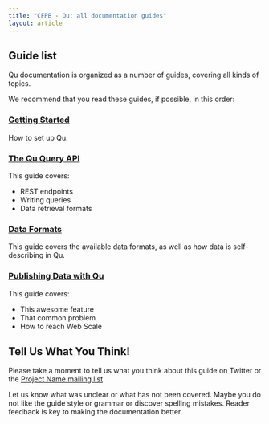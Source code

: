 ```yaml
---
title: "CFPB - Qu: all documentation guides"
layout: article
---
```


## Guide list

Qu documentation is organized as a number of guides, covering all kinds of topics.

We recommend that you read these guides, if possible, in this order:


### [Getting Started](/qu/articles/getting_started.html)

How to set up Qu.

### [The Qu Query API](/qu/articles/queries.html)

This guide covers:

 * REST endpoints
 * Writing queries
 * Data retrieval formats
 
### [Data Formats](/qu/articles/data_formats.html)

This guide covers the available data formats, as well as how data is self-describing in Qu.

### [Publishing Data with Qu](/qu/articles/data_publishing.html)

This guide covers:

 * This awesome feature
 * That common problem
 * How to reach Web Scale


## Tell Us What You Think!

Please take a moment to tell us what you think about this guide on Twitter or the [Project Name mailing list](/)

Let us know what was unclear or what has not been covered. Maybe you do not like the guide style or grammar or discover spelling mistakes. Reader feedback is key to making the documentation better.
